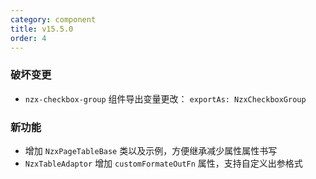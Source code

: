 ```yaml
---
category: component
title: v15.5.0
order: 4
---
```


### 破坏变更

- `nzx-checkbox-group` 组件导出变量更改： `exportAs: NzxCheckboxGroup`

### 新功能

- 增加 `NzxPageTableBase` 类以及示例，方便继承减少属性属性书写
- `NzxTableAdaptor` 增加 `customFormateOutFn` 属性，支持自定义出参格式

